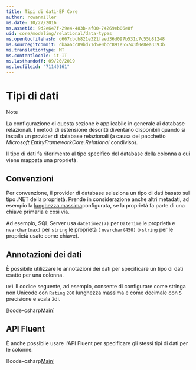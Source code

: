 ```yaml
---
title: Tipi di dati-EF Core
author: rowanmiller
ms.date: 10/27/2016
ms.assetid: 9d2e647f-29e4-483b-af00-74269eb06e8f
uid: core/modeling/relational/data-types
ms.openlocfilehash: d667cbcb821e321faed36d097b531c7c55b81248
ms.sourcegitcommit: cbaa6cc89bd71d5e0bcc891e55743f0e8ea3393b
ms.translationtype: MT
ms.contentlocale: it-IT
ms.lasthandoff: 09/20/2019
ms.locfileid: "71149161"
---
```

# <a name="data-types"></a>Tipi di dati

> [!NOTE]  
> La configurazione di questa sezione è applicabile in generale ai database relazionali. I metodi di estensione descritti diventano disponibili quando si installa un provider di database relazionali (a causa del pacchetto *Microsoft.EntityFrameworkCore.Relational* condiviso).

Il tipo di dati fa riferimento al tipo specifico del database della colonna a cui viene mappata una proprietà.

## <a name="conventions"></a>Convenzioni

Per convenzione, il provider di database seleziona un tipo di dati basato sul tipo .NET della proprietà. Prende in considerazione anche altri metadati, ad esempio la [lunghezza massima](../max-length.md)configurata, se la proprietà fa parte di una chiave primaria e così via.

Ad esempio, SQL Server usa `datetime2(7)` per `DateTime` le proprietà e `nvarchar(max)` per `string` le proprietà ( `nvarchar(450)` o `string` per le proprietà usate come chiave).

## <a name="data-annotations"></a>Annotazioni dei dati

È possibile utilizzare le annotazioni dei dati per specificare un tipo di dati esatto per una colonna.

`Url` Il codice seguente, ad esempio, consente di configurare come stringa non Unicode con `Rating` `200` lunghezza massima e come decimale con `5` precisione e scala `2`di.

[!code-csharp[Main](../../../../samples/core/Modeling/DataAnnotations/Samples/Relational/DataType.cs?name=Entities&highlight=4,6)]

## <a name="fluent-api"></a>API Fluent

È anche possibile usare l'API Fluent per specificare gli stessi tipi di dati per le colonne.

[!code-csharp[Main](../../../../samples/core/Modeling/FluentAPI/Samples/Relational/DataType.cs?name=Model&highlight=9-10)]

